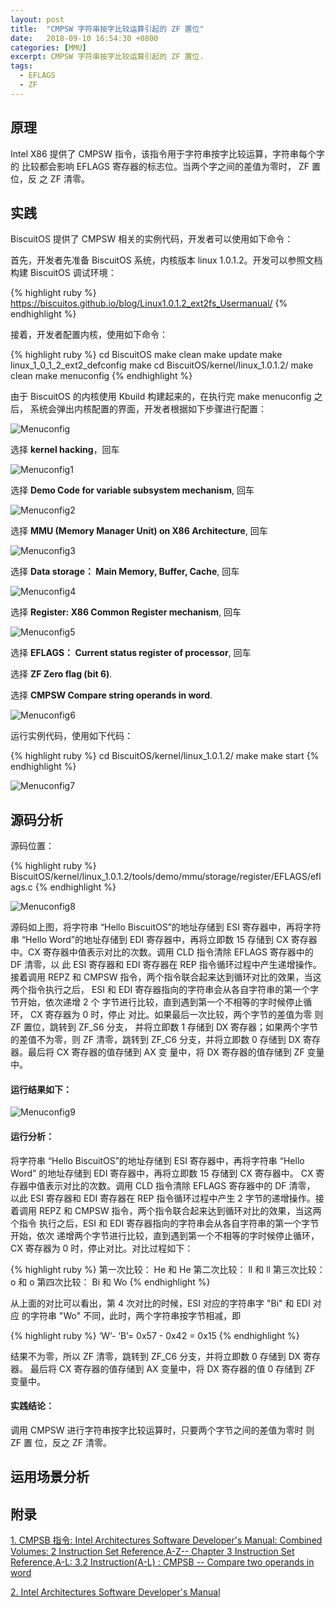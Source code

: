 ```yaml
---
layout: post
title:  "CMPSW 字符串按字比较运算引起的 ZF 置位"
date:   2018-09-10 16:54:30 +0800
categories: [MMU]
excerpt: CMPSW 字符串按字比较运算引起的 ZF 置位.
tags:
  - EFLAGS
  - ZF
---
```


## 原理

Intel X86 提供了 CMPSW 指令，该指令用于字符串按字比较运算，字符串每个字的
比较都会影响 EFLAGS 寄存器的标志位。当两个字之间的差值为零时， ZF 置位，反
之 ZF 清零。

## 实践

BiscuitOS 提供了 CMPSW 相关的实例代码，开发者可以使用如下命令：

首先，开发者先准备 BiscuitOS 系统，内核版本 linux 1.0.1.2。开发可以参照文档
构建 BiscuitOS 调试环境：

{% highlight ruby %}
https://biscuitos.github.io/blog/Linux1.0.1.2_ext2fs_Usermanual/
{% endhighlight %}


接着，开发者配置内核，使用如下命令：

{% highlight ruby %}
cd BiscuitOS
make clean
make update
make linux_1_0_1_2_ext2_defconfig
make
cd BiscuitOS/kernel/linux_1.0.1.2/
make clean
make menuconfig
{% endhighlight %}

由于 BiscuitOS 的内核使用 Kbuild 构建起来的，在执行完 make menuconfig 之后，
系统会弹出内核配置的界面，开发者根据如下步骤进行配置：

![Menuconfig](https://raw.githubusercontent.com/EmulateSpace/PictureSet/master/BiscuitOS/kernel/MMU000003.png)

选择 **kernel hacking**，回车

![Menuconfig1](https://raw.githubusercontent.com/EmulateSpace/PictureSet/master/BiscuitOS/kernel/MMU000004.png)

选择 **Demo Code for variable subsystem mechanism**, 回车

![Menuconfig2](https://raw.githubusercontent.com/EmulateSpace/PictureSet/master/BiscuitOS/kernel/MMU000005.png)

选择 **MMU (Memory Manager Unit) on X86 Architecture**, 回车

![Menuconfig3](https://raw.githubusercontent.com/EmulateSpace/PictureSet/master/BiscuitOS/kernel/MMU000006.png)

选择 **Data storage： Main  Memory, Buffer, Cache**, 回车

![Menuconfig4](https://raw.githubusercontent.com/EmulateSpace/PictureSet/master/BiscuitOS/kernel/MMU000007.png)

选择 **Register: X86 Common Register mechanism**, 回车

![Menuconfig5](https://raw.githubusercontent.com/EmulateSpace/PictureSet/master/BiscuitOS/kernel/MMU000008.png)

选择 **EFLAGS： Current status register of processor**, 回车

选择 **ZF Zero flag (bit 6)**.

选择 **CMPSW   Compare string operands in word**.

![Menuconfig6](https://raw.githubusercontent.com/EmulateSpace/PictureSet/master/BiscuitOS/kernel/MMU000233.png)

运行实例代码，使用如下代码：

{% highlight ruby %}
cd BiscuitOS/kernel/linux_1.0.1.2/
make 
make start
{% endhighlight %}

![Menuconfig7](https://raw.githubusercontent.com/EmulateSpace/PictureSet/master/BiscuitOS/kernel/MMU000234.png)

## 源码分析

源码位置：

{% highlight ruby %}
BiscuitOS/kernel/linux_1.0.1.2/tools/demo/mmu/storage/register/EFLAGS/eflags.c
{% endhighlight %}

![Menuconfig8](https://raw.githubusercontent.com/EmulateSpace/PictureSet/master/BiscuitOS/kernel/MMU000235.png)

源码如上图，将字符串 “Hello BiscuitOS”的地址存储到 ESI 寄存器中，再将字符串 
“Hello Word”的地址存储到 EDI 寄存器中，再将立即数 15 存储到 CX 寄存器中。CX 
寄存器中值表示对比的次数。调用 CLD 指令清除 EFLAGS 寄存器中的 DF 清零，以
此 ESI 寄存器和 EDI 寄存器在 REP 指令循环过程中产生递增操作。接着调用 REPZ 
和 CMPSW 指令，两个指令联合起来达到循环对比的效果，当这两个指令执行之后，
ESI 和 EDI 寄存器指向的字符串会从各自字符串的第一个字节开始，依次递增 2 个
字节进行比较，直到遇到第一个不相等的字时候停止循环， CX 寄存器为 0 时，停止
对比。如果最后一次比较，两个字节的差值为零 则 ZF 置位，跳转到 ZF_S6 分支，
并将立即数 1 存储到 DX 寄存器；如果两个字节的差值不为零，则 ZF 清零，跳转到 
ZF_C6 分支，并将立即数 0 存储到 DX 寄存器。最后将 CX 寄存器的值存储到 AX 变
量中，将 DX 寄存器的值存储到 ZF 变量中。

#### 运行结果如下：

![Menuconfig9](https://raw.githubusercontent.com/EmulateSpace/PictureSet/master/BiscuitOS/kernel/MMU000236.png)

#### 运行分析：

将字符串 “Hello BiscuitOS”的地址存储到 ESI 寄存器中，再将字符串 
“Hello Word” 的地址存储到 EDI 寄存器中，再将立即数 15 存储到 CX 寄存器中。
CX 寄存器中值表示对比的次数。调用 CLD 指令清除 EFLAGS 寄存器中的 DF 清零，
以此 ESI 寄存器和 EDI 寄存器在 REP 指令循环过程中产生 2 字节的递增操作。接
着调用 REPZ 和 CMPSW 指令，两个指令联合起来达到循环对比的效果，当这两个指令
执行之后，ESI 和 EDI 寄存器指向的字符串会从各自字符串的第一个字节开始，依次
递增两个字节进行比较，直到遇到第一个不相等的字时候停止循环， CX 寄存器为 0 
时，停止对比。对比过程如下：

{% highlight ruby %}
第一次比较： He 和 He
第二次比较： ll 和 ll
第三次比较： o  和 o
第四次比较： Bi 和 Wo
{% endhighlight %}

从上面的对比可以看出，第 4 次对比的时候，ESI 对应的字符串字 "Bi" 和 EDI 对应
的字符串 "Wo" 不同，此时，两个字符串按字节相减，即 

{% highlight ruby %}
‘W’- ‘B’= 0x57 - 0x42 = 0x15
{% endhighlight %}

结果不为零，所以 ZF 清零，跳转到 ZF_C6 分支，并将立即数 0 存储到 DX 寄存器。
最后将 CX 寄存器的值存储到 AX 变量中，将 DX 寄存器的值 0 存储到 ZF 变量中。

#### 实践结论：

调用 CMPSW 进行字符串按字比较运算时，只要两个字节之间的差值为零时 则 ZF 置
位，反之 ZF 清零。

## 运用场景分析

## 附录

[1. CMPSB 指令: Intel Architectures Software Developer's Manual: Combined Volumes: 2 Instruction Set Reference,A-Z-- Chapter 3 Instruction Set Reference,A-L: 3.2 Instruction(A-L) : CMPSB -- Compare two operands in word](https://software.intel.com/en-us/articles/intel-sdm)

[2. Intel Architectures Software Developer's Manual](https://github.com/BiscuitOS/Documentation/blob/master/Datasheet/Intel-IA32_DevelopmentManual.pdf)
